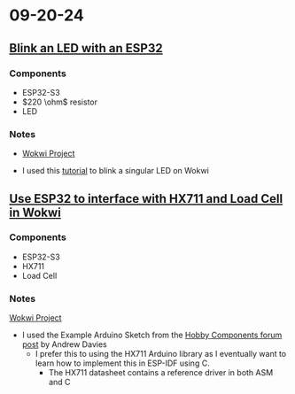 # 09-20-24

## [Blink an LED with an ESP32](https://github.com/BTrujillo816/coffee-scale/issues/6)

### Components

- ESP32-S3
- $220 \ohm$ resistor
- LED

### Notes

- [Wokwi Project](https://wokwi.com/projects/409566066184866817)

- I used this [tutorial](https://makeabilitylab.github.io/physcomp/esp32/led-blink.html) to blink a singular LED on Wokwi

## [Use ESP32 to interface with HX711 and Load Cell in Wokwi](https://github.com/BTrujillo816/coffee-scale/issues/7)

### Components

- ESP32-S3
- HX711
- Load Cell

### Notes

[Wokwi Project](https://wokwi.com/projects/409582446772088833)

- I used the Example Arduino Sketch from the [Hobby Components forum post](https://forum.hobbycomponents.com/viewtopic.php?f=73&t=1763) by Andrew Davies
  - I prefer this to using the HX711 Arduino library as I eventually want to learn how to implement this in ESP-IDF using C.
    - The HX711 datasheet contains a reference driver in both ASM and C

